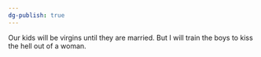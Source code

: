 ```yaml
---
dg-publish: true
---
```


Our kids will be virgins until they are married. But I will train the boys to kiss the hell out of a woman.